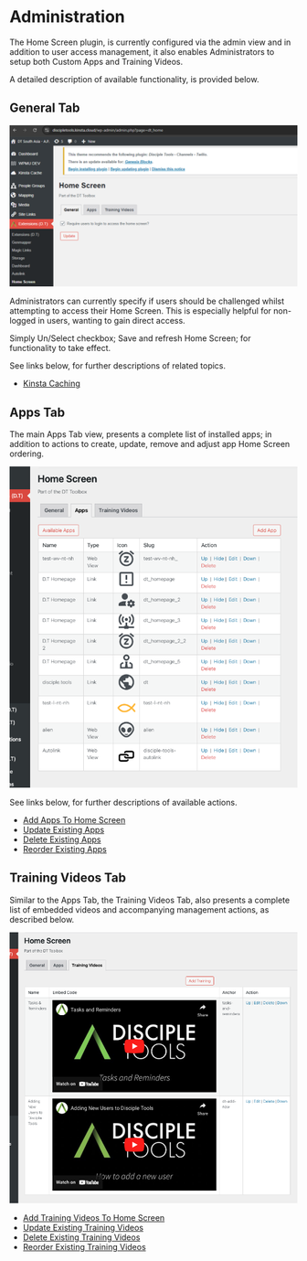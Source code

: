 # Administration

The Home Screen plugin, is currently configured via the admin view and in addition to user access
management, it also enables Administrators to setup both Custom Apps and Training Videos.

A detailed description of available functionality, is provided below.

## General Tab

![image](./imgs/general-tab.png)

Administrators can currently specify if users should be challenged whilst attempting to access their Home Screen. This is especially helpful
for non-logged in users, wanting to gain direct access.

Simply Un/Select checkbox; Save and refresh Home Screen; for functionality to take effect.

See links below, for further descriptions of related topics.

- [Kinsta Caching](./topics/kinsta/README.md)

## Apps Tab

The main Apps Tab view, presents a complete list of installed apps; in addition to actions to create, update, remove and adjust app Home Screen ordering.

![image](./apps/imgs/apps-tab-list.png)

See links below, for further descriptions of available actions.

- [Add Apps To Home Screen](./apps/create.md)
- [Update Existing Apps](./apps/update.md)
- [Delete Existing Apps](./apps/delete.md)
- [Reorder Existing Apps](./apps/reorder.md)

## Training Videos Tab

Similar to the Apps Tab, the Training Videos Tab, also presents a complete list of embedded videos and accompanying management actions, as described below.

![image](./train/imgs/train-tab-list.png)

- [Add Training Videos To Home Screen](./train/create.md)
- [Update Existing Training Videos](./train/update.md)
- [Delete Existing Training Videos](./train/delete.md)
- [Reorder Existing Training Videos](./train/reorder.md)
